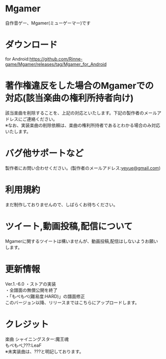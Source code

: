 # Mgamer
自作音ゲー、Mgamer(ミューゲーマー)です
# ダウンロード
for Android:https://github.com/Rinne-game/Mgamer/releases/tag/Mgamer_for_Android
# 著作権違反をした場合のMgamerでの対応(該当楽曲の権利所持者向け)  
該当楽曲を削除することを、上記の対応といたします。下記の製作者のメールアドレスにご連絡ください。  
※なお、実装楽曲の削除依頼は、楽曲の権利所持者であるとわかる場合のみ対応いたします。
# バグ他サポートなど
製作者にお問い合わせください。(製作者のメールアドレス:yeyue@gmail.com)  
# 利用規約
まだ制作しておりませんので、しばらくお待ちください。
# ツイート,動画投稿,配信について
Mgamerに関するツイートは構いませんが、動画投稿,配信はしないようお願いします。
# 更新情報
Ver.1.-6.0
・ストアの実装  
・全譜面の無償公開を終了  
・「もぺもぺ(難易度:HARD)」の譜面修正  
このバージョン以降、リリースまではこちらにアップロードします。
# クレジット
楽曲
シャイニングスター:魔王魂  
もぺもぺ,???:LeaF  
※未実装曲は、???と明記しております。
